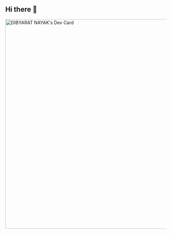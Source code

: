 ## Hi there 👋

<!--
**dibyarat/dibyarat** is a ✨ _special_ ✨ repository because its `README.md` (this file) appears on your GitHub profile.

Here are some ideas to get you started:

- 🔭 I’m currently working on ...
- 🌱 I’m currently learning ...
- 👯 I’m looking to collaborate on ...
- 🤔 I’m looking for help with ...
- 💬 Ask me about ...
- 📫 How to reach me: ...
- 😄 Pronouns: ...
- ⚡ Fun fact: ...
-->
<a href="https://app.daily.dev/dibyaratnayak7"><img src="https://api.daily.dev/devcards/v2/7AdF19tFBIVLPmk39gBG3.png?type=wide&r=trc" width="652" alt="DIBYARAT NAYAK's Dev Card"/></a>
